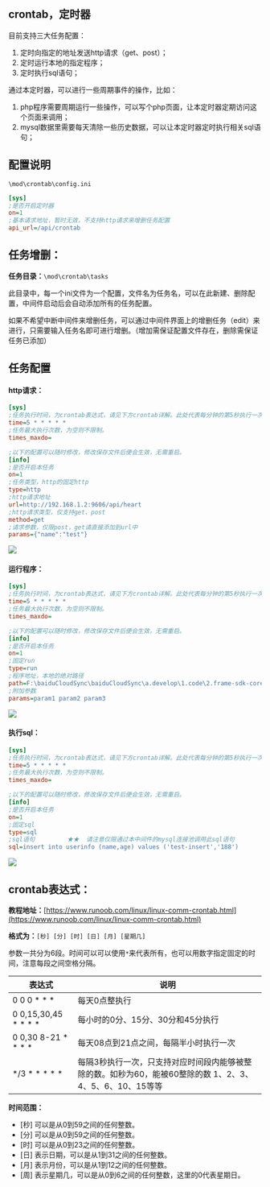 ## crontab，定时器

目前支持三大任务配置：

1. 定时向指定的地址发送http请求（get、post）；
2. 定时运行本地的指定程序；
3. 定时执行sql语句；

通过本定时器，可以进行一些周期事件的操作，比如：

1. php程序需要周期运行一些操作，可以写个php页面，让本定时器定期访问这个页面来调用；
2. mysql数据里需要每天清除一些历史数据，可以让本定时器定时执行相关sql语句；



## 配置说明

`\mod\crontab\config.ini`

```ini
[sys]
;是否开启定时器
on=1
;基本请求地址，暂时无效，不支持http请求来增删任务配置
api_url=/api/crontab
```



## 任务增删：

**任务目录：**`\mod\crontab\tasks`

此目录中，每一个ini文件为一个配置，文件名为任务名，可以在此新建、删除配置，中间件启动后会自动添加所有的任务配置。

如果不希望中断中间件来增删任务，可以通过中间件界面上的增删任务（edit）来进行，只需要输入任务名即可进行增删。（增加需保证配置文件存在，删除需保证任务已添加）



## 任务配置

#### http请求：

```ini
[sys]
;任务执行时间，为crontab表达式，请见下方crontab详解。此处代表每分钟的第5秒执行一次。
time=5 * * * * *
;任务最大执行次数，为空则不限制。
times_maxdo=

;以下的配置可以随时修改，修改保存文件后便会生效，无需重启。
[info]
;是否开启本任务
on=1
;任务类型，http的固定http
type=http
;http请求地址
url=http://192.168.1.2:9606/api/heart
;http请求类型，仅支持get、post
method=get
;请求参数，仅限post，get请直接添加到url中
params={"name":"test"}
```

![](http://images.burnlord.com/s/app/blmidproxy/20201231162445.png)

#### 运行程序：

```ini
[sys]
;任务执行时间，为crontab表达式，请见下方crontab详解。此处代表每分钟的第5秒执行一次。
time=5 * * * * *
;任务最大执行次数，为空则不限制。
times_maxdo=

;以下的配置可以随时修改，修改保存文件后便会生效，无需重启。
[info]
;是否开启本任务
on=1
;固定run
type=run
;程序地址，本地的绝对路径
path=F:\baiduCloudSync\baiduCloudSync\a.develop\1.code\2.frame-sdk-core\bl-mid-proxy\dev\crontab-run-demo.exe
;附加参数
params=param1 param2 param3
```

![](http://images.burnlord.com/s/app/blmidproxy/20201231162540.png)

#### 执行sql：

```ini
[sys]
;任务执行时间，为crontab表达式，请见下方crontab详解。此处代表每分钟的第5秒执行一次。
time=5 * * * * *
;任务最大执行次数，为空则不限制。
times_maxdo=

;以下的配置可以随时修改，修改保存文件后便会生效，无需重启。
[info]
;是否开启本任务
on=1
;固定sql
type=sql
;sql语句         ★★  请注意仅限通过本中间件的mysql连接池调用此sql语句
sql=insert into userinfo (name,age) values ('test-insert','188')
```

![](http://images.burnlord.com/s/app/blmidproxy/20201231162633.png)



## crontab表达式：

**教程地址：**[https://www.runoob.com/linux/linux-comm-crontab.html](https://www.runoob.com/linux/linux-comm-crontab.html)

**格式为：**`[秒] [分] [时] [日] [月] [星期几] `

参数一共分为6段。时间可以可以使用`*`来代表所有，也可以用数字指定固定的时间，注意每段之间空格分隔。

| 表达式         | 说明                                                |
| -------------------- | ------------------------------------------------------------ |
| 0 0 0 * * *          | 每天0点整执行                                                |
| 0 0,15,30,45 * * * * | 每小时的0分、15分、30分和45分执行                            |
| 0 0,30 8-21 * * * *  | 每天08点到21点之间，每隔半小时执行一次                       |
| */3 * * * * *        | 每隔3秒执行一次，只支持对应时间段内能够被整除的数。如秒为60，能被60整除的数 1、2、3、4、5、6、10、15等等 |

**时间范围：**

- [秒] 可以是从0到59之间的任何整数。
- [分] 可以是从0到59之间的任何整数。
- [时] 可以是从0到23之间的任何整数。
- [日] 表示日期，可以是从1到31之间的任何整数。
- [月] 表示月份，可以是从1到12之间的任何整数。
- [周] 表示星期几，可以是从0到6之间的任何整数，这里的0代表星期日。

